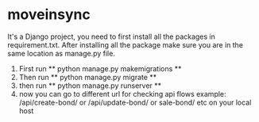 # moveinsync
It's a Django project, you need to first install all the packages in requirement.txt. After installing all the package make sure you are in the same location as manage.py file. <br />

1. First run ** python manage.py makemigrations ** <br />
2. Then run ** python manage.py migrate ** <br />
3. then run ** python manage.py runserver ** <br />
4. now you can go to different url for checking api flows example: /api/create-bond/ or /api/update-bond/ or sale-bond/ etc on your local host
